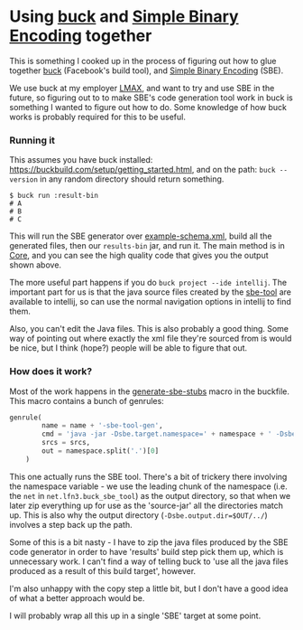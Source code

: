 # Using [buck](https://buckbuild.com/) and [Simple Binary Encoding](https://github.com/real-logic/simple-binary-encoding) together

This is something I cooked up in the process of figuring out how to glue together
[buck](https://buckbuild.com/) (Facebook's build tool), and [Simple Binary Encoding](https://github.com/real-logic/simple-binary-encoding) (SBE).

We use buck at my employer [LMAX](https://www.lmax.com/), and want to try and
use SBE in the future, so figuring out to to make SBE's code generation tool
work in buck is something I wanted to figure out how to do.
Some knowledge of how buck works is probably required for this to be useful.

### Running it

This assumes you have buck installed: https://buckbuild.com/setup/getting_started.html,
and on the path: `buck --version` in any random directory should return something.

```
$ buck run :result-bin
# A
# B
# C
```

This will run the SBE generator over [example-schema.xml](https://github.com/lfn3/buck-sbe/blob/master/example-schema.xml),
build all the generated files, then our `results-bin` jar, and run it.
The main method is in [Core](https://github.com/lfn3/buck-sbe/blob/master/src/main/java/net/lfn3/buck_sbe_tool/Core.java), 
and you can see the high quality code that gives you the output shown above.

The more useful part happens if you do `buck project --ide intellij`. 
The important part for us is that the java source files created by the 
[sbe-tool](https://github.com/real-logic/simple-binary-encoding/wiki/Sbe-Tool-Guide)
are available to intellij, so can use the normal navigation options in intellij to find them.

Also, you can't edit the Java files. This is also probably a good thing. Some way of pointing out
where exactly the xml file they're sourced from is would be nice, but I think (hope?) people will
be able to figure that out.

### How does it work?

Most of the work happens in the [generate-sbe-stubs](https://github.com/lfn3/buck-sbe/blob/master/BUCK#L39)
macro in the buckfile. This macro contains a bunch of genrules:

```python
genrule(
        name = name + '-sbe-tool-gen',
        cmd = 'java -jar -Dsbe.target.namespace=' + namespace + ' -Dsbe.output.dir=$OUT/../ $(location :sbe-tool-bin) $SRCS',
        srcs = srcs,
        out = namespace.split('.')[0]
    )
```

This one actually runs the SBE tool. There's a bit of trickery there involving the namespace variable - 
we use the leading chunk of the namespace (i.e. the `net` in `net.lfn3.buck_sbe_tool`) as the output directory,
so that when we later zip everything up for use as the 'source-jar' all the directories match up.
This is also why the output directory (`-Dsbe.output.dir=$OUT/../`) involves a step back up the path.



Some of this is a bit nasty - I have to zip the java files produced by the SBE
code generator in order to have 'results' build step pick them up, which is
unnecessary work. I can't find a way of telling buck to 'use all the java files
produced as a result of this build target', however.

I'm also unhappy with the copy step a little bit, but I don't have a good idea
of what a better approach would be.

I will probably wrap all this up in a single 'SBE' target at some point.
